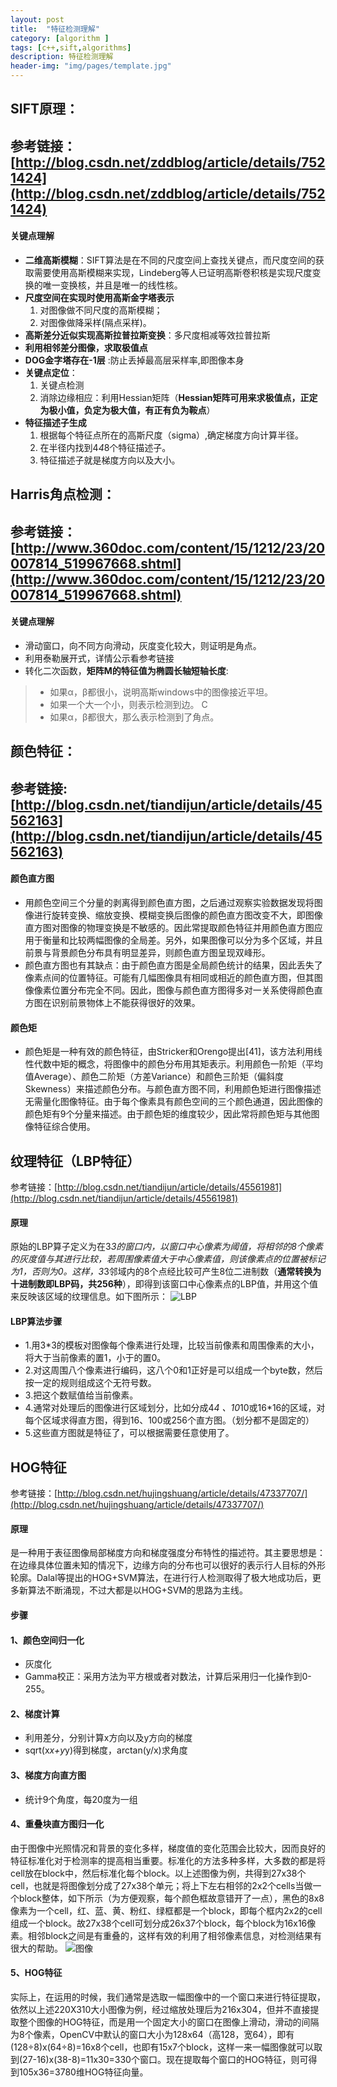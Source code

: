 ```yaml
---
layout: post
title:  "特征检测理解"
category: [algorithm ]
tags: [c++,sift,algorithms]
description: 特征检测理解
header-img: "img/pages/template.jpg"
---
```


## SIFT原理：
参考链接：[http://blog.csdn.net/zddblog/article/details/7521424](http://blog.csdn.net/zddblog/article/details/7521424)
---
#### 关键点理解
* **二维高斯模糊**：SIFT算法是在不同的尺度空间上查找关键点，而尺度空间的获取需要使用高斯模糊来实现，Lindeberg等人已证明高斯卷积核是实现尺度变换的唯一变换核，并且是唯一的线性核。
* **尺度空间在实现时使用高斯金字塔表示**
   1. 对图像做不同尺度的高斯模糊；
   2. 对图像做降采样(隔点采样)。
* **高斯差分近似实现高斯拉普拉斯变换**：多尺度相减等效拉普拉斯
* **利用相邻差分图像，求取极值点**
* **DOG金字塔存在-1层** :防止丢掉最高层采样率,即图像本身
* **关键点定位**：
	1. 关键点检测
	2. 消除边缘相应：利用Hessian矩阵（**Hessian矩阵可用来求极值点，正定为极小值，负定为极大值，有正有负为鞍点**）
* **特征描述子生成**
	1. 根据每个特征点所在的高斯尺度（sigma）,确定梯度方向计算半径。
	2. 在半径内找到4*4*8个特征描述子。
	3. 特征描述子就是梯度方向以及大小。

## Harris角点检测：
参考链接：[http://www.360doc.com/content/15/1212/23/20007814_519967668.shtml](http://www.360doc.com/content/15/1212/23/20007814_519967668.shtml) 
---
#### 关键点理解
* 滑动窗口，向不同方向滑动，灰度变化较大，则证明是角点。
* 利用泰勒展开式，详情公示看参考链接
* 转化二次函数，**矩阵M的特征值为椭圆长轴短轴长度**:
>* 如果α，β都很小，说明高斯windows中的图像接近平坦。  
>* 如果一个大一个小，则表示检测到边。 C 
>* 如果α，β都很大，那么表示检测到了角点。

## 颜色特征：        
参考链接:[http://blog.csdn.net/tiandijun/article/details/45562163](http://blog.csdn.net/tiandijun/article/details/45562163)
---
#### 颜色直方图
* 用颜色空间三个分量的剥离得到颜色直方图，之后通过观察实验数据发现将图像进行旋转变换、缩放变换、模糊变换后图像的颜色直方图改变不大，即图像直方图对图像的物理变换是不敏感的。因此常提取颜色特征并用颜色直方图应用于衡量和比较两幅图像的全局差。另外，如果图像可以分为多个区域，并且前景与背景颜色分布具有明显差异，则颜色直方图呈现双峰形。
* 颜色直方图也有其缺点：由于颜色直方图是全局颜色统计的结果，因此丢失了像素点间的位置特征。可能有几幅图像具有相同或相近的颜色直方图，但其图像像素位置分布完全不同。因此，图像与颜色直方图得多对一关系使得颜色直方图在识别前景物体上不能获得很好的效果。  

#### 颜色矩
* 颜色矩是一种有效的颜色特征，由Stricker和Orengo提出[41]，该方法利用线性代数中矩的概念，将图像中的颜色分布用其矩表示。利用颜色一阶矩（平均值Average）、颜色二阶矩（方差Variance）和颜色三阶矩（偏斜度Skewness）来描述颜色分布。与颜色直方图不同，利用颜色矩进行图像描述无需量化图像特征。由于每个像素具有颜色空间的三个颜色通道，因此图像的颜色矩有9个分量来描述。由于颜色矩的维度较少，因此常将颜色矩与其他图像特征综合使用。

## 纹理特征（LBP特征）
参考链接：[http://blog.csdn.net/tiandijun/article/details/45561981](http://blog.csdn.net/tiandijun/article/details/45561981)     
#### 原理
原始的LBP算子定义为在3*3的窗口内，以窗口中心像素为阈值，将相邻的8个像素的灰度值与其进行比较，若周围像素值大于中心像素值，则该像素点的位置被标记为1，否则为0。这样，3*3邻域内的8个点经比较可产生8位二进制数（**通常转换为十进制数即LBP码，共256种**），即得到该窗口中心像素点的LBP值，并用这个值来反映该区域的纹理信息。如下图所示：
![LBP](http://img.blog.csdn.net/20150507154003000?watermark/2/text/aHR0cDovL2Jsb2cuY3Nkbi5uZXQvdGlhbmRpanVu/font/5a6L5L2T/fontsize/400/fill/I0JBQkFCMA==/dissolve/70/gravity/Center)  
#### LBP算法步骤
* 1.用3*3的模板对图像每个像素进行处理，比较当前像素和周围像素的大小，将大于当前像素的置1，小于的置0。
* 2.对这周围八个像素进行编码，这八个0和1正好是可以组成一个byte数，然后按一定的规则组成这个无符号数。
* 3.把这个数赋值给当前像素。
* 4.通常对处理后的图像进行区域划分，比如分成4*4 、10*10或16*16的区域，对每个区域求得直方图，得到16、100或256个直方图。（划分都不是固定的）
* 5.这些直方图就是特征了，可以根据需要任意使用了。

## HOG特征
参考链接：[http://blog.csdn.net/hujingshuang/article/details/47337707/](http://blog.csdn.net/hujingshuang/article/details/47337707/)
#### 原理
是一种用于表征图像局部梯度方向和梯度强度分布特性的描述符。其主要思想是：在边缘具体位置未知的情况下，边缘方向的分布也可以很好的表示行人目标的外形轮廓。Dalal等提出的HOG+SVM算法，在进行行人检测取得了极大地成功后，更多新算法不断涌现，不过大都是以HOG+SVM的思路为主线。

#### 步骤

#### 1、颜色空间归一化
* 灰度化
* Gamma校正：采用方法为平方根或者对数法，计算后采用归一化操作到0-255。
#### 2、梯度计算
* 利用差分，分别计算x方向以及y方向的梯度
* sqrt(x*x+y*y)得到梯度，arctan(y/x)求角度
#### 3、梯度方向直方图
* 统计9个角度，每20度为一组
#### 4、重叠块直方图归一化    
由于图像中光照情况和背景的变化多样，梯度值的变化范围会比较大，因而良好的特征标准化对于检测率的提高相当重要。标准化的方法多种多样，大多数的都是将cell放在block中，然后标准化每个block。以上述图像为例，共得到27x38个cell，也就是将图像划分成了27x38个单元；将上下左右相邻的2x2个cells当做一个block整体，如下所示（为方便观察，每个颜色框故意错开了一点），黑色的8x8像素为一个cell，红、蓝、黄、粉红、绿框都是一个block，即每个框内2x2的cell组成一个block。故27x38个cell可划分成26x37个block，每个block为16x16像素。相邻block之间是有重叠的，这样有效的利用了相邻像素信息，对检测结果有很大的帮助。
![图像](http://img.blog.csdn.net/20150807151120252)
#### 5、HOG特征
实际上，在运用的时候，我们通常是选取一幅图像中的一个窗口来进行特征提取，依然以上述220X310大小图像为例，经过缩放处理后为216x304，但并不直接提取整个图像的HOG特征，而是用一个固定大小的窗口在图像上滑动，滑动的间隔为8个像素，OpenCV中默认的窗口大小为128x64（高128，宽64），即有(128÷8)x(64÷8)=16x8个cell，也即有15x7个block，这样一来一幅图像就可以取到(27-16)x(38-8)=11x30=330个窗口。现在提取每个窗口的HOG特征，则可得到105x36=3780维HOG特征向量。
